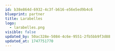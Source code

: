 ```yaml
---
id: b38e864d-6932-4c3f-b616-e56e5ed9b4c6
blueprint: partner
title: Larabelles
logo:
  - larabelles.png
visible: false
updated_by: 50ac328e-5084-4c6e-9551-2fb5bb9f3d88
updated_at: 1747751770
---
```

